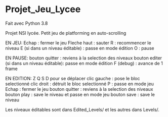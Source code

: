 # Projet_Jeu_Lycee
Fait avec Python 3.8

Projet NSI lycée. Petit jeu de platforming en auto-scrolling

EN JEU: 
Echap : fermer le jeu
Fleche haut : sauter
R : recommencer le niveau
E (si dans un niveau éditable) : passe en mode édition
O : pause


EN PAUSE:
bouton quitter : reviens à la selection des niveaux
bouton editer (si dans un niveau éditable): passe en mode édition
F (debug) : avance de 1 frame


EN EDITION:
Z Q S D pour se déplacer
clic gauche : pose le bloc selectionné
clic droit : détruit le bloc selectionné
P : passe en mode jeu
Echap : fermer le jeu
bouton quitter : reviens à la selection des niveaux
bouton play : save le niveau et passe en mode jeu
bouton save : save le niveau


Les niveaux éditables sont dans Edited_Levels/ et les autres dans Levels/.
